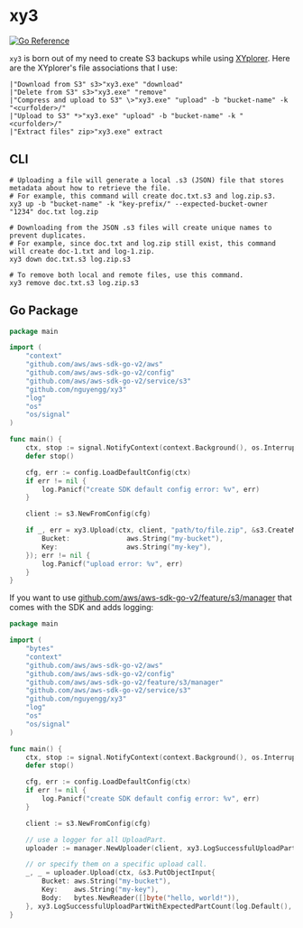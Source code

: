 # xy3
[![Go Reference](https://pkg.go.dev/badge/github.com/nguyengg/xy3.svg)](https://pkg.go.dev/github.com/nguyengg/xy3)

`xy3` is born out of my need to create S3 backups while using [XYplorer](https://en.wikipedia.org/wiki/XYplorer). Here
are the XYplorer's file associations that I use:
```
|"Download from S3" s3>"xy3.exe" "download"
|"Delete from S3" s3>"xy3.exe" "remove"
|"Compress and upload to S3" \>"xy3.exe" "upload" -b "bucket-name" -k "<curfolder>/"
|"Upload to S3" *>"xy3.exe" "upload" -b "bucket-name" -k "<curfolder>/"
|"Extract files" zip>"xy3.exe" extract
```

## CLI

```shell
# Uploading a file will generate a local .s3 (JSON) file that stores metadata about how to retrieve the file.
# For example, this command will create doc.txt.s3 and log.zip.s3.
xy3 up -b "bucket-name" -k "key-prefix/" --expected-bucket-owner "1234" doc.txt log.zip

# Downloading from the JSON .s3 files will create unique names to prevent duplicates.
# For example, since doc.txt and log.zip still exist, this command will create doc-1.txt and log-1.zip.
xy3 down doc.txt.s3 log.zip.s3

# To remove both local and remote files, use this command.
xy3 remove doc.txt.s3 log.zip.s3
```

## Go Package

```go
package main

import (
	"context"
	"github.com/aws/aws-sdk-go-v2/aws"
	"github.com/aws/aws-sdk-go-v2/config"
	"github.com/aws/aws-sdk-go-v2/service/s3"
	"github.com/nguyengg/xy3"
	"log"
	"os"
	"os/signal"
)

func main() {
	ctx, stop := signal.NotifyContext(context.Background(), os.Interrupt, os.Kill)
	defer stop()

	cfg, err := config.LoadDefaultConfig(ctx)
	if err != nil {
		log.Panicf("create SDK default config error: %v", err)
	}

	client := s3.NewFromConfig(cfg)

	if _, err = xy3.Upload(ctx, client, "path/to/file.zip", &s3.CreateMultipartUploadInput{
		Bucket:              aws.String("my-bucket"),
		Key:                 aws.String("my-key"),
	}); err != nil {
		log.Panicf("upload error: %v", err)
	}
}
```

If you want to use [github.com/aws/aws-sdk-go-v2/feature/s3/manager](https://pkg.go.dev/github.com/aws/aws-sdk-go-v2/feature/s3/manager)
that comes with the SDK and adds logging:
```go
package main

import (
	"bytes"
	"context"
	"github.com/aws/aws-sdk-go-v2/aws"
	"github.com/aws/aws-sdk-go-v2/config"
	"github.com/aws/aws-sdk-go-v2/feature/s3/manager"
	"github.com/aws/aws-sdk-go-v2/service/s3"
	"github.com/nguyengg/xy3"
	"log"
	"os"
	"os/signal"
)

func main() {
	ctx, stop := signal.NotifyContext(context.Background(), os.Interrupt, os.Kill)
	defer stop()

	cfg, err := config.LoadDefaultConfig(ctx)
	if err != nil {
		log.Panicf("create SDK default config error: %v", err)
	}

	client := s3.NewFromConfig(cfg)

	// use a logger for all UploadPart.
	uploader := manager.NewUploader(client, xy3.LogSuccessfulUploadPart(log.Default()))

	// or specify them on a specific upload call.
	_, _ = uploader.Upload(ctx, &s3.PutObjectInput{
		Bucket: aws.String("my-bucket"),
		Key:    aws.String("my-key"),
		Body:   bytes.NewReader([]byte("hello, world!")),
	}, xy3.LogSuccessfulUploadPartWithExpectedPartCount(log.Default(), 100))
}
```

